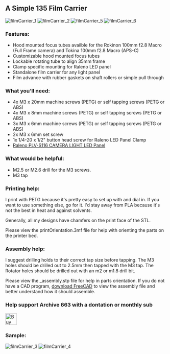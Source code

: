 ## A Simple 135 Film Carrier

![filmCarrier_1](https://github.com/Archive-663/filmDigitizer/blob/main/ASSETS/filmDigitizer%20(6).jpg)
![filmCarrier_2](https://github.com/Archive-663/filmDigitizer/blob/main/ASSETS/filmDigitizer%20(5).jpg)
![filmCarrier_5](https://github.com/Archive-663/filmDigitizer/blob/main/ASSETS/filmDigitizer%20(7).jpg)
![filmCarrier_6](https://github.com/Archive-663/filmDigitizer/blob/main/ASSETS/filmDigitizer%20(2).jpg)

### Features:
- Hood mounted focus tubes availble for the Rokinon 100mm f2.8 Macro (Full Frame camera) and Tokina 100mm f2.8 Macro (APS-C)
- Customizable hood mounted focus tubes
- Lockable rotating tube to align 35mm frame
- Clamp specific mounting for Raleno LED panel
- Standalone film carrier for any light panel
- Film advance with rubber gaskets on shaft rollers or simple pull through

### What you’ll need:
- 4x M3 x 20mm machine screws (PETG) or self tapping screws (PETG or ABS)
- 4x M3 x 8mm machine screws (PETG) or self tapping screws (PETG or ABS)
- 3x M3 x 6mm machine screws (PETG) or self tapping screws (PETG or ABS)
- 2x M3 x 6mm set screw
- 1x 1/4-20 x 1/2" button head screw for Raleno LED Panel Clamp
- [Raleno PLV-S116 CAMERA LIGHT LED Panel](https://www.amazon.com/gp/product/B087CZ85GV/ref=ppx_yo_dt_b_search_asin_title?ie=UTF8&th=1)

### What would be helpful:
- M2.5 or M2.6 drill for the M3 screws.
- M3 tap

### Printing help:
I print with PETG because it's pretty easy to set up with and dial in. If you want to use something else, go for it. I'd stay away from PLA because it's not the best in heat and against solvents. 

Generally, all my designs have chamfers on the print face of the STL.

Please view the printOrientation.3mf file for help with orienting the parts on the printer bed. 

### Assembly help:
I suggest drilling holds to their correct tap size before tapping. The M3 holes should be drilled out to 2.5mm then tapped with the M3 tap. The Rotator holes should be drilled out with an m2 or m1.8 drill bit.

Please view the _assembly.stp file for help in parts orientation. If you do not have a CAD program, <a href="https://www.freecad.org/downloads.php" target="_blank">download FreeCAD</a> to view the assembly file and better understand how it should assemble.

### Help support Archive 663 with a dontation or monthly sub
<a href='https://ko-fi.com/P5P3MHMSF' target='_blank'><img height='36' style='border:0px;height:36px;' src='https://storage.ko-fi.com/cdn/kofi2.png?v=3' border='0' alt='Buy Me a Coffee at ko-fi.com' /></a>

### Sample:
![filmCarrier_3](https://github.com/Archive-663/filmDigitizer/blob/main/ASSETS/filmDigitizer%20(3).jpg)
![filmCarrier_4](https://github.com/Archive-663/filmDigitizer/blob/main/ASSETS/filmDigitizer%20(4).jpg)


